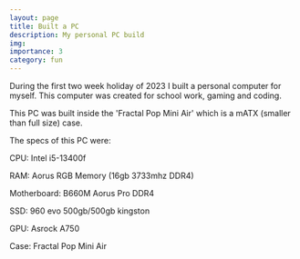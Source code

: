 ```yaml
---
layout: page
title: Built a PC
description: My personal PC build
img:
importance: 3
category: fun
---
```


During the first two week holiday of 2023 I built a personal computer for myself. This computer was created for school work, gaming and coding.

This PC was built inside the 'Fractal Pop Mini Air' which is a mATX (smaller than full size) case.

The specs of this PC were:


CPU: Intel i5-13400f

RAM: Aorus RGB Memory (16gb 3733mhz DDR4) 

Motherboard: B660M Aorus Pro DDR4

SSD: 960 evo 500gb/500gb kingston

GPU: Asrock A750

Case: Fractal Pop Mini Air
